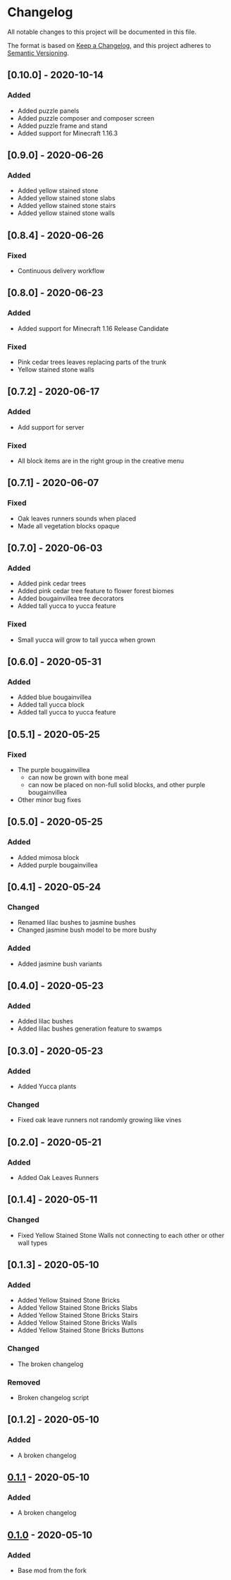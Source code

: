 # Changelog
All notable changes to this project will be documented in this file.

The format is based on [Keep a Changelog](https://keepachangelog.com/en/1.0.0/),
and this project adheres to [Semantic Versioning](https://semver.org/spec/v2.0.0.html).

## [0.10.0] - 2020-10-14
### Added
- Added puzzle panels  
- Added puzzle composer and composer screen
- Added puzzle frame and stand 
- Added support for Minecraft 1.16.3

## [0.9.0] - 2020-06-26
### Added
- Added yellow stained stone  
- Added yellow stained stone slabs 
- Added yellow stained stone stairs 
- Added yellow stained stone walls 

## [0.8.4] - 2020-06-26
### Fixed
- Continuous delivery workflow

## [0.8.0] - 2020-06-23
### Added
- Added support for Minecraft 1.16 Release Candidate

### Fixed
- Pink cedar trees leaves replacing parts of the trunk
- Yellow stained stone walls 

## [0.7.2] - 2020-06-17
### Added
- Add support for server

### Fixed
- All block items are in the right group in the creative menu

## [0.7.1] - 2020-06-07
### Fixed
- Oak leaves runners sounds when placed
- Made all vegetation blocks opaque

## [0.7.0] - 2020-06-03
### Added
- Added pink cedar trees
- Added pink cedar tree feature to flower forest biomes
- Added bougainvillea tree decorators
- Added tall yucca to yucca feature

### Fixed
- Small yucca will grow to tall yucca when grown

## [0.6.0] - 2020-05-31
### Added
- Added blue bougainvillea
- Added tall yucca block
- Added tall yucca to yucca feature

## [0.5.1] - 2020-05-25
### Fixed
- The purple bougainvillea 
  -  can now be grown with bone meal
  -  can now be placed on non-full solid blocks, and other purple bougainvillea
- Other minor bug fixes

## [0.5.0] - 2020-05-25
### Added
- Added mimosa block
- Added purple bougainvillea

## [0.4.1] - 2020-05-24
### Changed
- Renamed lilac bushes to jasmine bushes
- Changed jasmine bush model to be more bushy

### Added
- Added jasmine bush variants

## [0.4.0] - 2020-05-23
### Added
- Added lilac bushes
- Added lilac bushes generation feature to swamps

## [0.3.0] - 2020-05-23
### Added
- Added Yucca plants

### Changed
- Fixed oak leave runners not randomly growing like vines

## [0.2.0] - 2020-05-21
### Added
- Added Oak Leaves Runners

## [0.1.4] - 2020-05-11
### Changed
- Fixed Yellow Stained Stone Walls not connecting to each other or other wall types

## [0.1.3] - 2020-05-10
### Added
- Added Yellow Stained Stone Bricks 
- Added Yellow Stained Stone Bricks Slabs 
- Added Yellow Stained Stone Bricks Stairs 
- Added Yellow Stained Stone Bricks Walls 
- Added Yellow Stained Stone Bricks Buttons

### Changed
- The broken changelog

### Removed
- Broken changelog script

## [0.1.2] - 2020-05-10
### Added
- A broken changelog

## [0.1.1] - 2020-05-10
### Added
- A broken changelog

## [0.1.0] - 2020-05-10
### Added
- Base mod from the fork

[0.1.1]: https://github.com/xxfast/fabric-witness/releases/tag/v0.1.1
[0.1.0]: https://github.com/xxfast/fabric-witness/releases/tag/v0.1.0
